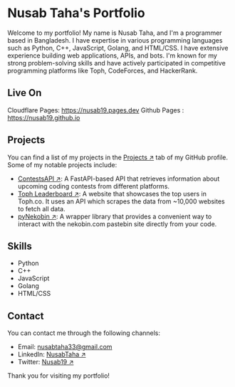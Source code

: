 # Nusab Taha's Portfolio

Welcome to my portfolio! My name is Nusab Taha, and I'm a programmer based in Bangladesh. I have expertise in various programming languages such as Python, C++, JavaScript, Golang, and HTML/CSS. I have extensive experience building web applications, APIs, and bots. I'm known for my strong problem-solving skills and have actively participated in competitive programming platforms like Toph, CodeForces, and HackerRank.


## Live On
Cloudflare Pages: https://nusab19.pages.dev
Github Pages	: https://nusab19.github.io

## Projects

You can find a list of my projects in the [Projects ↗](https://github.com/nusabtaha?tab=repositories) tab of my GitHub profile. Some of my notable projects include:

- [ContestsAPI ↗](https://github.com/nusabtaha/ContestsAPI): A FastAPI-based API that retrieves information about upcoming coding contests from different platforms.
- [Toph Leaderboard ↗](https://github.com/nusabtaha/Python-Web-Scraper): A website that showcases the top users in Toph.co. It uses an API which scrapes the data from ~10,000 websites to fetch all data.
- [pyNekobin ↗](https://github.com/nusabtaha/Discord-Bot): A wrapper library that provides a convenient way to interact with the nekobin.com pastebin site directly from your code.

## Skills

- Python
- C++
- JavaScript
- Golang
- HTML/CSS

## Contact

You can contact me through the following channels:

- Email: [nusabtaha33@gmail.com](mailto:nusabtaha33@gmail.com)
- LinkedIn: [NusabTaha ↗](https://www.linkedin.com/in/nusabtaha/)
- Twitter: [Nusab19 ↗](https://twitter.com/Nusab19)

Thank you for visiting my portfolio!